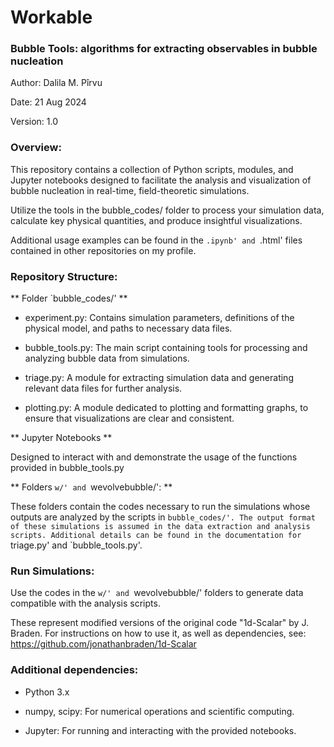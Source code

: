 # Workable

### Bubble Tools:  algorithms for extracting observables in bubble nucleation

Author: Dalila M. Pîrvu

Date: 21 Aug 2024

Version: 1.0

### Overview:

This repository contains a collection of Python scripts, modules, and Jupyter notebooks designed to facilitate the analysis and visualization of bubble nucleation in real-time, field-theoretic simulations.

Utilize the tools in the bubble_codes/ folder to process your simulation data, calculate key physical quantities, and produce insightful visualizations.

Additional usage examples can be found in the `.ipynb' and `.html' files contained in other repositories on my profile.

### Repository Structure:

** Folder `bubble_codes/' **

  - experiment.py: Contains simulation parameters, definitions of the physical model, and paths to necessary data files.
  
  - bubble_tools.py: The main script containing tools for processing and analyzing bubble data from simulations.
  
  - triage.py: A module for extracting simulation data and generating relevant data files for further analysis.
  
  - plotting.py: A module dedicated to plotting and formatting graphs, to ensure that visualizations are clear and consistent.

** Jupyter Notebooks **

Designed to interact with and demonstrate the usage of the functions provided in bubble_tools.py

** Folders `w/' and `wevolvebubble/': **

These folders contain the codes necessary to run the simulations whose outputs are analyzed by the scripts in `bubble_codes/'. The output format of these simulations is assumed in the data extraction and analysis scripts. Additional details can be found in the documentation for `triage.py' and `bubble_tools.py'.

### Run Simulations: 

Use the codes in the `w/' and `wevolvebubble/' folders to generate data compatible with the analysis scripts.

These represent modified versions of the original code "1d-Scalar" by J. Braden. For instructions on how to use it, as well as dependencies, see: https://github.com/jonathanbraden/1d-Scalar


### Additional dependencies:

  - Python 3.x
  
  - numpy, scipy: For numerical operations and scientific computing.
  
  - Jupyter: For running and interacting with the provided notebooks.
